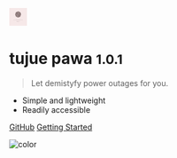 ![logo](_media/favicon.png)

# tujue pawa <small>1.0.1</small>

> Let demistyfy power outages for you.

- Simple and lightweight
- Readily accessible

[GitHub](https://github.com/0x6flab/tujue-pawa)
[Getting Started](/quickstart)


![color](#f0f0f0)
